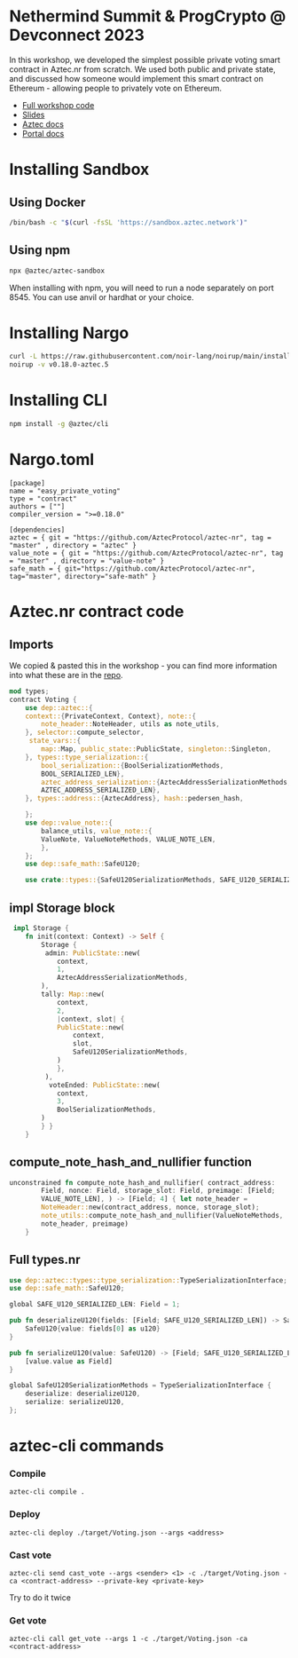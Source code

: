 # Nethermind Summit & ProgCrypto @ Devconnect 2023 

In this workshop, we developed the simplest possible private voting smart contract in Aztec.nr from scratch. We used both public and private state, and discussed how someone would implement this smart contract on Ethereum - allowing people to privately vote on Ethereum.

* [Full workshop code](https://github.com/catmcgee/aztec-voting-workshop/tree/main)
* [Slides](https://docs.google.com/presentation/d/1tZmCYH_rk2MQZ-JnIjB2gFy3015P5iDVMJ2MT84R9lQ/edit?usp=sharing)
* [Aztec docs](https://docs.aztec.network)
* [Portal docs](https://docs.aztec.network/concepts/foundation/communication/cross_chain_calls)

# Installing Sandbox
## Using Docker
```bash
/bin/bash -c "$(curl -fsSL 'https://sandbox.aztec.network')"
```
## Using npm
```bash
npx @aztec/aztec-sandbox
```
When installing with npm, you will need to run a node separately on port 8545. You can use anvil or hardhat or your choice.

# Installing Nargo 

```bash
curl -L https://raw.githubusercontent.com/noir-lang/noirup/main/install | bash
noirup -v v0.18.0-aztec.5
```

# Installing CLI
```bash
npm install -g @aztec/cli
```

# Nargo.toml
```
[package]
name = "easy_private_voting"
type = "contract"
authors = [""]
compiler_version = ">=0.18.0"

[dependencies]
aztec = { git = "https://github.com/AztecProtocol/aztec-nr", tag = "master" , directory = "aztec" }
value_note = { git = "https://github.com/AztecProtocol/aztec-nr", tag = "master" , directory = "value-note" }
safe_math = { git="https://github.com/AztecProtocol/aztec-nr", tag="master", directory="safe-math" }
```
# Aztec.nr contract code

## Imports
We copied & pasted this in the workshop - you can find more information into what these are in the [repo](https://docs.google.com/presentation/d/1tZmCYH_rk2MQZ-JnIjB2gFy3015P5iDVMJ2MT84R9lQ/edit?usp=sharing).

```rust
mod types; 
contract Voting {
    use dep::aztec::{
	context::{PrivateContext, Context}, note::{
	    note_header::NoteHeader, utils as note_utils,
	}, selector::compute_selector,
	 state_vars::{
	    map::Map, public_state::PublicState, singleton::Singleton,
	}, types::type_serialization::{
	    bool_serialization::{BoolSerializationMethods,
	    BOOL_SERIALIZED_LEN},
	    aztec_address_serialization::{AztecAddressSerializationMethods,
	    AZTEC_ADDRESS_SERIALIZED_LEN},
	}, types::address::{AztecAddress}, hash::pedersen_hash,

    }; 
    use dep::value_note::{
	    balance_utils, value_note::{
		ValueNote, ValueNoteMethods, VALUE_NOTE_LEN,
	    },
    }; 
    use dep::safe_math::SafeU120; 

    use crate::types::{SafeU120SerializationMethods, SAFE_U120_SERIALIZED_LEN};
```

## impl Storage block
```rust
 impl Storage {
	fn init(context: Context) -> Self {
	    Storage {
		 admin: PublicState::new(
		    context, 
            1, 
            AztecAddressSerializationMethods,
		), 
        tally: Map::new(
		    context, 
            2, 
            |context, slot| {
			PublicState::new(
			    context,
                slot, 
                SafeU120SerializationMethods,
			)
		    },
		 ),
		  voteEnded: PublicState::new(
		    context, 
            3, 
            BoolSerializationMethods,
		)
	    } }
	}
```

## compute_note_hash_and_nullifier function
```rust
unconstrained fn compute_note_hash_and_nullifier( contract_address:
        Field, nonce: Field, storage_slot: Field, preimage: [Field;
        VALUE_NOTE_LEN], ) -> [Field; 4] { let note_header =
        NoteHeader::new(contract_address, nonce, storage_slot);
        note_utils::compute_note_hash_and_nullifier(ValueNoteMethods,
        note_header, preimage)
    }
```

## Full types.nr
```rust
use dep::aztec::types::type_serialization::TypeSerializationInterface;
use dep::safe_math::SafeU120;

global SAFE_U120_SERIALIZED_LEN: Field = 1;

pub fn deserializeU120(fields: [Field; SAFE_U120_SERIALIZED_LEN]) -> SafeU120 {
    SafeU120{value: fields[0] as u120}
}

pub fn serializeU120(value: SafeU120) -> [Field; SAFE_U120_SERIALIZED_LEN] {
    [value.value as Field]
}

global SafeU120SerializationMethods = TypeSerializationInterface {
    deserialize: deserializeU120,
    serialize: serializeU120,
};
```
# aztec-cli commands

### Compile

`aztec-cli compile .`

### Deploy

`aztec-cli deploy ./target/Voting.json --args <address>`

### Cast vote

`aztec-cli send cast_vote --args <sender> <1> -c ./target/Voting.json -ca <contract-address> --private-key <private-key>`

Try to do it twice

### Get vote

`aztec-cli call get_vote --args 1 -c ./target/Voting.json -ca <contract-address>`
